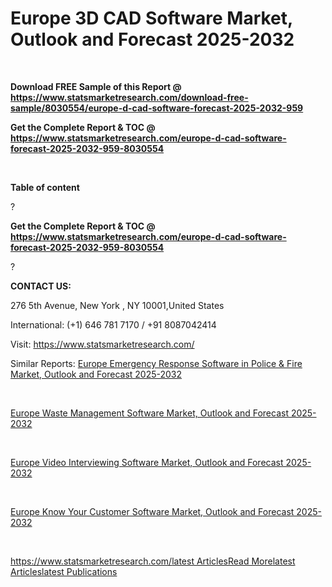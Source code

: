 <h1>Europe 3D CAD Software Market, Outlook and Forecast 2025-2032</h1><br/><p><strong>Download FREE Sample of this Report @ <a href="https://www.statsmarketresearch.com/download-free-sample/8030554/europe-d-cad-software-forecast-2025-2032-959">https://www.statsmarketresearch.com/download-free-sample/8030554/europe-d-cad-software-forecast-2025-2032-959</a></strong></p>
 
 
 
 <div><b>Get the Complete Report & TOC @ <a href="https://www.statsmarketresearch.com/europe-d-cad-software-forecast-2025-2032-959-8030554">https://www.statsmarketresearch.com/europe-d-cad-software-forecast-2025-2032-959-8030554</a></b></div>
 
 
 
 <p><br />
 
 <b>Table of content</b></p>
 
 
 
 <p>? </p>
 
 
 
 <div><b>Get the Complete Report & TOC @ <a href="https://www.statsmarketresearch.com/europe-d-cad-software-forecast-2025-2032-959-8030554">https://www.statsmarketresearch.com/europe-d-cad-software-forecast-2025-2032-959-8030554</a></b></div>
 
 
 
 <p>? </p>
 
 
 
 <p><b>CONTACT US:</b><br />
 
 276 5th Avenue, New York , NY 10001,United States<br />
 
 International: (+1) 646 781 7170 / +91 8087042414<br />
 
 Visit: <a href="https://www.statsmarketresearch.com/">https://www.statsmarketresearch.com/</a><br />
 
 Similar Reports: <a href="https://www.statsmarketresearch.com/europe-d-cad-software-forecast-2025-2032-959-8030554">Europe Emergency Response Software in Police & Fire Market, Outlook and Forecast 2025-2032</a><br />
 
 <br />
 
 <a href="https://www.statsmarketresearch.com/europe-d-cad-software-forecast-2025-2032-959-8030554">Europe Waste Management Software Market, Outlook and Forecast 2025-2032</a><br />
 
 <br />
 
 <a href="https://www.statsmarketresearch.com/europe-d-cad-software-forecast-2025-2032-959-8030554">Europe Video Interviewing Software Market, Outlook and Forecast 2025-2032</a><br />
 
 <br />
 
 <a href="https://www.statsmarketresearch.com/europe-d-cad-software-forecast-2025-2032-959-8030554">Europe Know Your Customer Software Market, Outlook and Forecast 2025-2032</a><br />
 
 <br />
 
 <a href="https://gyeongbokgung.com">https://www.statsmarketresearch.com/</a><a href="https://hallyeomaritime.com">latest Articles</a><a href="https://jingwansa.com">Read More</a><a href="https://nguoiviet.jp/">latest Articles</a><a href="https://www.intelmarketresearch.com/">latest Publications</a></p>